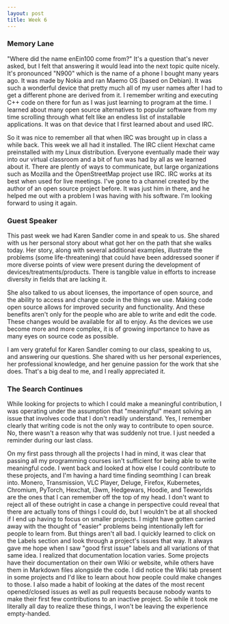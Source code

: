 ```yaml
---
layout: post
title: Week 6
---
```



### Memory Lane
"Where did the name enEin100 come from?" It's a question that's never asked, but I felt that answering it would lead into the next topic quite nicely. It's pronounced "N900" which is the name of a phone I bought many years ago. It was made by Nokia and ran Maemo OS (based on Debian). It was such a wonderful device that pretty much all of my user names after I had to get a different phone are derived from it. I remember writing and executing C++ code on there for fun as I was just learning to program at the time. I learned about many open source alternatives to popular software from my time scrolling through what felt like an endless list of installable applications. It was on that device that I first learned about and used IRC.

So it was nice to remember all that when IRC was brought up in class a while back. This week we all had it installed. The IRC client Hexchat came preinstalled with my Linux distribution. Everyone eventually made their way into our virtual classroom and a bit of fun was had by all as we learned about it. There are plently of ways to communicate, but large organizations such as Mozilla and the OpenStreetMap project use IRC. IRC works at its best when used for live meetings. I've gone to a channel created by the author of an open source project before. It was just him in there, and he helped me out with a problem I was having with his software. I'm looking forward to using it again.

### Guest Speaker
This past week we had Karen Sandler come in and speak to us. She shared with us her personal story about what got her on the path that she walks today. Her story, along with several additional examples, illustrate the problems (some life-threatening) that could have been addressed sooner if more diverse points of view were present during the development of devices/treatments/products. There is tangible value in efforts to increase diversity in fields that are lacking it.

She also talked to us about licenses, the importance of open source, and the ability to access and change code in the things we use. Making code open source allows for improved security and functionality. And these benefits aren't only for the people who are able to write and edit the code. These changes would be available for all to enjoy. As the devices we use become more and more complex, it is of growing importance to have as many eyes on source code as possible.

I am very grateful for Karen Sandler coming to our class, speaking to us, and answering our questions. She shared with us her personal experiences, her professional knowledge, and her genuine passion for the work that she does. That's a big deal to me, and I really appreciated it.

### The Search Continues
While looking for projects to which I could make a meaningful contribution, I was operating under the assumption that "meaningful" meant solving an issue that involves code that I don't readily understand. Yes, I remember clearly that writing code is not the only way to contribute to open source. No, there wasn't a reason why that was suddenly not true. I just needed a reminder during our last class.

On my first pass through all the projects I had in mind, it was clear that passing all my programming courses isn't sufficient for being able to write meaningful code. I went back and looked at how else I could contribute to these projects, and I'm having a hard time finding seomthing I can break into. Monero, Transmission, VLC Player, Deluge, Firefox, Kubernetes, Chromium, PyTorch, Hexchat, i3wm, Hedgewars, Hoodie, and Teeworlds are the ones that I can remember off the top of my head. I don't want to reject all of these outright in case a change in perspective could reveal that there are actually tons of things I could do, but I wouldn't be at all shocked if I end up having to focus on smaller projects. I might have gotten carried away with the thought of "easier" problems being intentionally left for people to learn from.
But things aren't all bad. I quickly learned to click on the Labels section and look through a project's issues that way. It always gave me hope when I saw "good first issue" labels and all variations of that same idea. I realized that documentation location varies. Some projects have their documentation on their own Wiki or website, while others have them in Markdown files alongside the code. I did notice the Wiki tab present in some projects and I'd like to learn about how people could make changes to those. I also made a habit of looking at the dates of the most recent opened/closed issues as well as pull requests because nobody wants to make their first few contributions to an inactive project. So while it took me literally all day to realize these things, I won't be leaving the experience empty-handed.
